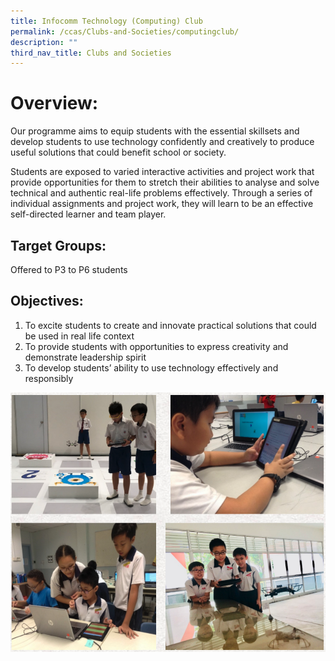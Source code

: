 ```yaml
---
title: Infocomm Technology (Computing) Club
permalink: /ccas/Clubs-and-Societies/computingclub/
description: ""
third_nav_title: Clubs and Societies
---
```

# Overview:

Our programme aims to equip students with the essential skillsets and develop students to use technology confidently and creatively to produce useful solutions that could benefit school or society.

Students are exposed to varied interactive activities and project work that provide opportunities for them to stretch their abilities to analyse and solve technical and authentic real-life problems effectively. Through a series of individual assignments and project work, they will learn to be an effective self-directed learner and team player.

## Target Groups:

Offered to P3 to P6 students

## Objectives:

1. To excite students to create and innovate practical solutions that could be used in real life context
2. To provide students with opportunities to express creativity and demonstrate leadership spirit
3. To develop students’ ability to use technology effectively and responsibly

![](/images/nanhua%20screenshot%206.png)